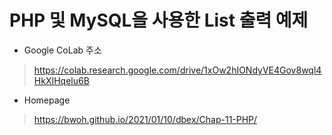 # PHP 및 MySQL을 사용한 List 출력 예제

* Google CoLab 주소
> https://colab.research.google.com/drive/1xOw2hIONdyVE4Gov8wql4HkXIHqelu6B

* Homepage
> https://bwoh.github.io/2021/01/10/dbex/Chap-11-PHP/

